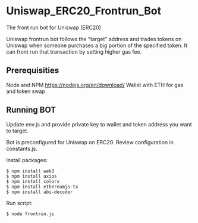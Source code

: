 # Uniswap_ERC20_Frontrun_Bot

The front run bot for Uniswap (ERC20)

Uniswap frontrun bot follows the "target" address and trades tokens on Uniswap when someone purchases a big portion of the specified token. It can front run that transaction by setting higher gas fee.

## Prerequisities
Node and NPM https://nodejs.org/en/download/
Wallet with ETH for gas and token swap

## Running BOT
Update env.js and provide private key to wallet and token address you want to target.

Bot is preconfigured for Uniswap on ERC20. Review configuration in constants.js.

Install packages:
```
$ npm install web3
$ npm install axios
$ npm install colors
$ npm install ethereumjs-tx
$ npm install abi-decoder
```

Run script:
```
$ node frontrun.js
```
